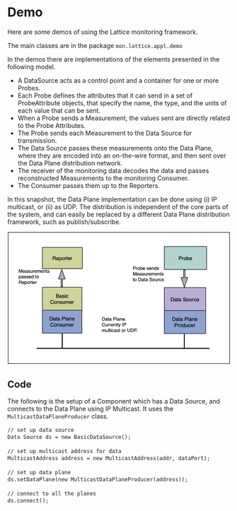 # Demo

Here are some demos of using the Lattice monitoring framework.

The main classes are in the package `mon.lattice.appl.demo`


In the demos there are implementations of the elements presented in the following model.  

- A DataSource acts as a control point and a container for one or more Probes.  
- Each Probe defines the attributes that it can send in a set of ProbeAttribute objects, that specify the name, the type, and the units of each value that can be sent.
- When a Probe sends a Measurement, the values sent are directly related to the Probe Attributes.
- The Probe sends each Measurement to the Data Source for transmission.  
- The Data Source passes these measurements onto the Data Plane, where they are encoded into an on-the-wire format, and then sent over the Data Plane distribution network. 
- The receiver of the monitoring data decodes the data and passes reconstructed Measurements to the monitoring Consumer.
- The Consumer passes them up to the Reporters.

In this snapshot, the Data Plane implementation can be done using (i) IP multicast, or (ii) as UDP.  The distribution is independent of the core parts of the system, and can easily be replaced by a different Data Plane distribution framework, such as publish/subscribe.



![Example Demo](images/End-to-End.jpg)


## Code

The following is the setup of a Component which has a Data Source, and connects to the Data Plane using IP Multicast.  It uses the `MulticastDataPlaneProducer` class.


	// set up data source
	Data Source ds = new BasicDataSource();

	// set up multicast address for data
	MulticastAddress address = new MulticastAddress(addr, dataPort);

	// set up data plane
	ds.setDataPlane(new MulticastDataPlaneProducer(address));

	// connect to all the planes
	ds.connect();



